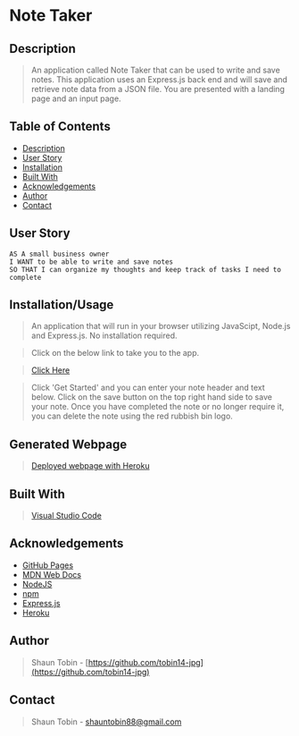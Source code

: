 # Note Taker

## Description

> An application called Note Taker that can be used to write and save notes. This application uses an Express.js back end and will save and retrieve note data from a JSON file. You are presented with a landing page and an input page.

 ## Table of Contents 
  - [Description](#description)
  - [User Story](#user-story)
  - [Installation](#installation)
  - [Built With](#built-with)
  - [Acknowledgements](#acknowledgements)
  - [Author](#author)
  - [Contact](#contact)

## User Story
```
AS A small business owner
I WANT to be able to write and save notes
SO THAT I can organize my thoughts and keep track of tasks I need to complete

```

## Installation/Usage

> An application that will run in your browser utilizing JavaScipt, Node.js and Express.js. No installation required.

>Click on the below link to take you to the app. 

> [Click Here](https://calm-reaches-74011.herokuapp.com/)

>Click 'Get Started' and you can enter your note header and text below. Click on the save button on the top right hand side to save your note. Once you have completed the note or no longer require it, you can delete the note using the red rubbish bin logo. 

## Generated Webpage

> [Deployed webpage with Heroku](https://calm-reaches-74011.herokuapp.com/) 

## Built With

> [Visual Studio Code](https://code.visualstudio.com/)

## Acknowledgements

* [GitHub Pages](https://pages.github.com)
* [MDN Web Docs](https://developer.mozilla.org/en-US/)
* [NodeJS](https://nodejs.org/en/)
* [npm](https://www.npmjs.com/)
* [Express.js](https://expressjs.com/)
* [Heroku](https://id.heroku.com/login)

## Author

> Shaun Tobin - [https://github.com/tobin14-jpg](https://github.com/tobin14-jpg)

## Contact 

> Shaun Tobin - shauntobin88@gmail.com
